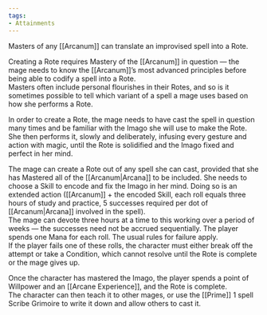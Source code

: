 ```yaml
---
tags:
- Attainments
---
```


Masters of any [[Arcanum]] can translate an improvised spell into a Rote.

Creating a Rote requires Mastery of the [[Arcanum]] in question — the mage needs to know the [[Arcanum]]’s most advanced principles before being able to codify a spell into a Rote.\
Masters often include personal flourishes in their Rotes, and so is it sometimes possible to tell which variant of a spell a mage uses based on how she performs a Rote.

In order to create a Rote, the mage needs to have cast the spell in question many times and be familiar with the Imago she will use to make the Rote. She then performs it, slowly and deliberately, infusing every gesture and action with magic, until the Rote is solidified and the Imago fixed and perfect in her mind.

The mage can create a Rote out of any spell she can cast, provided that she has Mastered all of the [[Arcanum|Arcana]] to be included. She needs to choose a Skill to encode and fix the Imago in her mind. Doing so is an extended action ([[Arcanum]] + the encoded Skill, each roll equals three hours of study and practice, 5 successes required per dot of [[Arcanum|Arcana]] involved in the spell).\
The mage can devote three hours at a time to this working over a period of weeks — the successes need not be accrued sequentially. The player spends one Mana for each roll. The usual rules for failure apply.\
If the player fails one of these rolls, the character must either break off the attempt or take a Condition, which cannot resolve until the Rote is complete or the mage gives up.

Once the character has mastered the Imago, the player spends a point of Willpower and an [[Arcane Experience]], and the Rote is complete.\
The character can then teach it to other mages, or use the [[Prime]] 1 spell Scribe Grimoire to write it down and allow others to cast it.